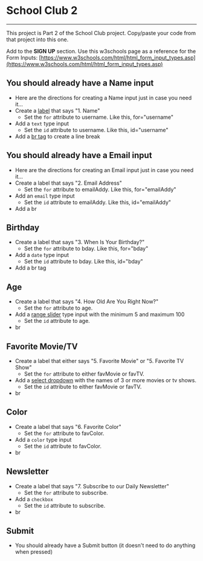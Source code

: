 # School Club 2
---
This project is Part 2 of the School Club project. Copy/paste your code from that project into this one.

Add to the **SIGN UP** section. Use this w3schools page as a reference for the Form Inputs: [https://www.w3schools.com/html/html_form_input_types.asp](https://www.w3schools.com/html/html_form_input_types.asp)

## You should already have a Name input
  - Here are the directions for creating a Name input just in case you need it...
  - Create a [label](https://www.w3schools.com/tags/tag_label.asp) that says "1. Name"
    - Set the `for` attribute to username. Like this, for="username"
  - Add a `text` type input
    - Set the `id` attribute to username. Like this, id="username"
  - Add a [br tag](https://www.w3schools.com/tags/tag_br.asp) to create a line break

## You should already have a Email input
  - Here are the directions for creating an Email input just in case you need it...
  - Create a label that says "2. Email Address"
    - Set the `for` attribute to emailAddy. Like this, for="emailAddy"
  - Add an `email` type input
    - Set the `id` attribute to emailAddy. Like this, id="emailAddy"
  - Add a br

## Birthday
  - Create a label that says "3. When Is Your Birthday?"
    - Set the `for` attribute to bday. Like this, for="bday"
  - Add a `date` type input
    - Set the `id` attribute to bday. Like this, id="bday"
  - Add a br tag
## Age
  - Create a label that says "4. How Old Are You Right Now?"
    - Set the `for` attribute to age.
  - Add a [range slider](https://www.w3schools.com/tags/att_input_type_range.asp) type input with the minimum 5 and maximum 100
    - Set the `id` attribute to age.
  - br
## Favorite Movie/TV
  - Create a label that either says "5. Favorite Movie" or "5. Favorite TV Show"
    - Set the `for` attribute to either favMovie or favTV.
  - Add a [select dropdown](https://www.w3schools.com/tags/tag_select.asp) with the names of 3 or more movies or tv shows.
    - Set the `id` attribute to either favMovie or favTV.
  - br
## Color
  - Create a label that says "6. Favorite Color"
    - Set the `for` attribute to favColor.
  - Add a `color` type input
    - Set the `id` attribute to favColor.
  - br
## Newsletter
  - Create a label that says "7. Subscribe to our Daily Newsletter"
    - Set the `for` attribute to subscribe.
  - Add a `checkbox`
    - Set the `id` attribute to subscribe.
  - br
## Submit
  - You should already have a Submit button (it doesn't need to do anything when pressed)

  
  